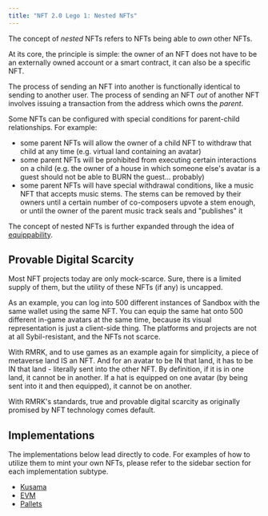 ```yaml
---
title: "NFT 2.0 Lego 1: Nested NFTs"
---
```


The concept of _nested_ NFTs refers to NFTs being able to _own_ other NFTs.

At its core, the principle is simple: the owner of an NFT does not have to be an externally owned
account or a smart contract, it can also be a specific NFT.

The process of sending an NFT into another is functionally identical to sending to another user. The
process of sending an NFT _out_ of another NFT involves issuing a transaction from the address which
owns the _parent_.

Some NFTs can be configured with special conditions for parent-child relationships. For example:

- some parent NFTs will allow the owner of a child NFT to withdraw that child at any time (e.g.
  virtual land containing an avatar)
- some parent NFTs will be prohibited from executing certain interactions on a child (e.g. the owner
  of a house in which someone else's avatar is a guest should not be able to BURN the guest...
  probably)
- some parent NFTs will have special withdrawal conditions, like a music NFT that accepts music
  stems. The stems can be removed by their owners until a certain number of co-composers upvote a
  stem enough, or until the owner of the parent music track seals and "publishes" it

The concept of nested NFTs is further expanded through the idea of
[equippability](lego2.5-equippable).

## Provable Digital Scarcity

Most NFT projects today are only mock-scarce. Sure, there is a limited supply of them, but the utility of these NFTs (if any) is uncapped. 

As an example, you can log into 500 different instances of Sandbox with the same wallet using the same NFT. You can equip the same hat onto 500 different in-game avatars at the same time, because its visual representation is just a client-side thing. The platforms and projects are not at all Sybil-resistant, and the NFTs not scarce.

With RMRK, and to use games as an example again for simplicity, a piece of metaverse land IS an NFT. And for an avatar to be IN that land, it has to be IN that land - literally sent into the other NFT. By definition, if it is in one land, it cannot be in another. If a hat is equipped on one avatar (by being sent into it and then equipped), it cannot be on another.

With RMRK's standards, true and provable digital scarcity as originally promised by NFT technology comes default.

## Implementations

The implementations below lead directly to code. For examples of how to utilize them to mint your own NFTs, please refer to the sidebar section for each implementation subtype.

- [Kusama](https://github.com/rmrk-team/rmrk-spec/blob/master/standards/rmrk2.0.0/entities/nft.md#children)
- [EVM](https://github.com/rmrk-team/evm/blob/master/contracts/RMRK/RMRKNestable.sol)
- [Pallets](https://github.com/rmrk-team/rmrk-substrate/blob/main/pallets/rmrk-core/src/lib.rs)